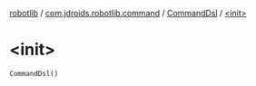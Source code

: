[robotlib](../../index.md) / [com.jdroids.robotlib.command](../index.md) / [CommandDsl](index.md) / [&lt;init&gt;](./-init-.md)

# &lt;init&gt;

`CommandDsl()`